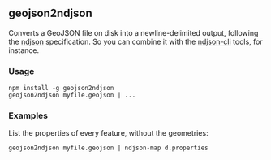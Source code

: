 ## geojson2ndjson

Converts a GeoJSON file on disk into a newline-delimited output, following the [ndjson](http://ndjson.org/) specification. So you can combine it with the [ndjson-cli](https://www.npmjs.com/package/ndjson-cli) tools, for instance.

### Usage

```
npm install -g geojson2ndjson
geojson2ndjson myfile.geojson | ...
```

### Examples

List the properties of every feature, without the geometries:

```
geojson2ndjson myfile.geojson | ndjson-map d.properties
```